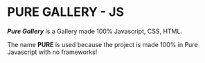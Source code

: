# PURE GALLERY - JS
***Pure Gallery*** is a Gallery made 100% Javascript, CSS, HTML.

The name **PURE** is used because the project is made 100% in Pure Javascript with no frameworks!